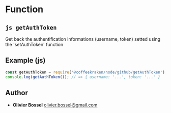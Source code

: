 
# Function


## ```js getAuthToken ```


Get back the authentification informations (username, token) setted using the 'setAuthToken' function



## Example (js)

```js
const getAuthToken = require('@coffeekraken/node/github/getAuthToken');
console.log(getAuthToken()); // => { username: '...', token: '...' }
```


## Author
- **Olivier Bossel** <a href="mailto:olivier.bossel@gmail.com">olivier.bossel@gmail.com</a> 



